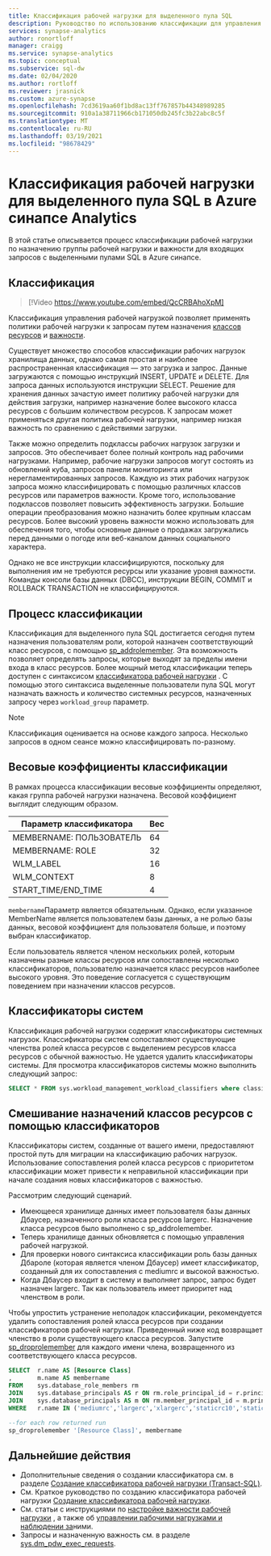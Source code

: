 ```yaml
---
title: Классификация рабочей нагрузки для выделенного пула SQL
description: Руководство по использованию классификации для управления параллелизмом запросов, важности и ресурсами вычислений для выделенного пула SQL в Azure синапсе Analytics.
services: synapse-analytics
author: ronortloff
manager: craigg
ms.service: synapse-analytics
ms.topic: conceptual
ms.subservice: sql-dw
ms.date: 02/04/2020
ms.author: rortloff
ms.reviewer: jrasnick
ms.custom: azure-synapse
ms.openlocfilehash: 7cd3619aa60f1bd8ac13ff767857b44348989285
ms.sourcegitcommit: 910a1a38711966cb171050db245fc3b22abc8c5f
ms.translationtype: MT
ms.contentlocale: ru-RU
ms.lasthandoff: 03/19/2021
ms.locfileid: "98678429"
---
```

# <a name="workload-classification-for-dedicated-sql-pool-in-azure-synapse-analytics"></a>Классификация рабочей нагрузки для выделенного пула SQL в Azure синапсе Analytics

В этой статье описывается процесс классификации рабочей нагрузки по назначению группы рабочей нагрузки и важности для входящих запросов с выделенными пулами SQL в Azure синапсе.

## <a name="classification"></a>Классификация

> [!Video https://www.youtube.com/embed/QcCRBAhoXpM]

Классификация управления рабочей нагрузкой позволяет применять политики рабочей нагрузки к запросам путем назначения [классов ресурсов](resource-classes-for-workload-management.md#what-are-resource-classes) и [важности](sql-data-warehouse-workload-importance.md).

Существует множество способов классификации рабочих нагрузок хранилища данных, однако самая простая и наиболее распространенная классификация — это загрузка и запрос. Данные загружаются с помощью инструкций INSERT, UPDATE и DELETE.  Для запроса данных используются инструкции SELECT. Решение для хранения данных зачастую имеет политику рабочей нагрузки для действия загрузки, например назначение более высокого класса ресурсов с большим количеством ресурсов. К запросам может применяться другая политика рабочей нагрузки, например низкая важность по сравнению с действиями загрузки.

Также можно определить подклассы рабочих нагрузок загрузки и запросов. Это обеспечивает более полный контроль над рабочими нагрузками. Например, рабочие нагрузки запросов могут состоять из обновлений куба, запросов панели мониторинга или нерегламентированных запросов. Каждую из этих рабочих нагрузок запроса можно классифицировать с помощью различных классов ресурсов или параметров важности. Кроме того, использование подклассов позволяет повысить эффективность загрузки. Большие операции преобразования можно назначить более крупным классам ресурсов. Более высокий уровень важности можно использовать для обеспечения того, чтобы основные данные о продажах загружались перед данными о погоде или веб-каналом данных социального характера.

Однако не все инструкции классифицируются, поскольку для выполнения им не требуются ресурсы или указание уровня важности.  Команды консоли базы данных (DBCC), инструкции BEGIN, COMMIT и ROLLBACK TRANSACTION не классифицируются.

## <a name="classification-process"></a>Процесс классификации

Классификация для выделенного пула SQL достигается сегодня путем назначения пользователям роли, которой назначен соответствующий класс ресурсов, с помощью [sp_addrolemember](/sql/relational-databases/system-stored-procedures/sp-addrolemember-transact-sql?toc=/azure/synapse-analytics/sql-data-warehouse/toc.json&bc=/azure/synapse-analytics/sql-data-warehouse/breadcrumb/toc.json&view=azure-sqldw-latest&preserve-view=true). Эта возможность позволяет определять запросы, которые выходят за пределы имени входа в класс ресурсов. Более мощный метод классификации теперь доступен с синтаксисом [классификатора рабочей нагрузки](/sql/t-sql/statements/create-workload-classifier-transact-sql?toc=/azure/synapse-analytics/sql-data-warehouse/toc.json&bc=/azure/synapse-analytics/sql-data-warehouse/breadcrumb/toc.json&view=azure-sqldw-latest&preserve-view=true) .  С помощью этого синтаксиса выделенные пользователи пула SQL могут назначать важность и количество системных ресурсов, назначенных запросу через `workload_group` параметр.

> [!NOTE]
> Классификация оценивается на основе каждого запроса. Несколько запросов в одном сеансе можно классифицировать по-разному.

## <a name="classification-weighting"></a>Весовые коэффициенты классификации

В рамках процесса классификации весовые коэффициенты определяют, какая группа рабочей нагрузки назначена.  Весовой коэффициент выглядит следующим образом.

|Параметр классификатора |Вес   |
|---------------------|---------|
|MEMBERNAME: ПОЛЬЗОВАТЕЛЬ      |64       |
|MEMBERNAME: ROLE      |32       |
|WLM_LABEL            |16       |
|WLM_CONTEXT          |8        |
|START_TIME/END_TIME  |4        |

`membername`Параметр является обязательным.  Однако, если указанное MemberName является пользователем базы данных, а не ролью базы данных, весовой коэффициент для пользователя больше, и поэтому выбран классификатор.

Если пользователь является членом нескольких ролей, которым назначены разные классы ресурсов или сопоставлены несколько классификаторов, пользователю назначается класс ресурсов наиболее высокого уровня.  Это поведение согласуется с существующим поведением при назначении классов ресурсов.

## <a name="system-classifiers"></a>Классификаторы систем

Классификация рабочей нагрузки содержит классификаторы системных нагрузок. Классификаторы систем сопоставляют существующие членства ролей класса ресурсов с выделением ресурсов класса ресурсов с обычной важностью. Не удается удалить классификаторы системы. Для просмотра классификаторов системы можно выполнить следующий запрос:

```sql
SELECT * FROM sys.workload_management_workload_classifiers where classifier_id <= 12
```

## <a name="mixing-resource-class-assignments-with-classifiers"></a>Смешивание назначений классов ресурсов с помощью классификаторов

Классификаторы систем, созданные от вашего имени, предоставляют простой путь для миграции на классификацию рабочих нагрузок. Использование сопоставления ролей класса ресурсов с приоритетом классификации может привести к неправильной классификации при начале создания новых классификаторов с важностью.

Рассмотрим следующий сценарий.

- Имеющееся хранилище данных имеет пользователя базы данных Дбаусер, назначенного роли класса ресурсов largerc. Назначение класса ресурсов было выполнено с sp_addrolemember.
- Теперь хранилище данных обновляется с помощью управления рабочей нагрузкой.
- Для проверки нового синтаксиса классификации роль базы данных Дбароле (которая является членом Дбаусер) имеет классификатор, созданный для их сопоставления с mediumrc и высокой важностью.
- Когда Дбаусер входит в систему и выполняет запрос, запрос будет назначен largerc. Так как пользователь имеет приоритет над членством в роли.

Чтобы упростить устранение неполадок классификации, рекомендуется удалить сопоставления ролей класса ресурсов при создании классификаторов рабочей нагрузки.  Приведенный ниже код возвращает членство в роли существующего класса ресурсов.  Запустите [sp_droprolemember](/sql/relational-databases/system-stored-procedures/sp-droprolemember-transact-sql?toc=/azure/synapse-analytics/sql-data-warehouse/toc.json&bc=/azure/synapse-analytics/sql-data-warehouse/breadcrumb/toc.json&view=azure-sqldw-latest&preserve-view=true) для каждого имени члена, возвращенного из соответствующего класса ресурсов.

```sql
SELECT  r.name AS [Resource Class]
,       m.name AS membername
FROM    sys.database_role_members rm
JOIN    sys.database_principals AS r ON rm.role_principal_id = r.principal_id
JOIN    sys.database_principals AS m ON rm.member_principal_id = m.principal_id
WHERE   r.name IN ('mediumrc','largerc','xlargerc','staticrc10','staticrc20','staticrc30','staticrc40','staticrc50','staticrc60','staticrc70','staticrc80');

--for each row returned run
sp_droprolemember '[Resource Class]', membername
```

## <a name="next-steps"></a>Дальнейшие действия

- Дополнительные сведения о создании классификатора см. в разделе [Создание классификатора рабочей нагрузки (Transact-SQL)](/sql/t-sql/statements/create-workload-classifier-transact-sql?toc=/azure/synapse-analytics/sql-data-warehouse/toc.json&bc=/azure/synapse-analytics/sql-data-warehouse/breadcrumb/toc.json&view=azure-sqldw-latest&preserve-view=true).  
- См. Краткое руководство по созданию классификатора рабочей нагрузки [Создание классификатора рабочей нагрузки](quickstart-create-a-workload-classifier-tsql.md).
- См. статьи с инструкциями по [настройке важности рабочей нагрузки](sql-data-warehouse-how-to-configure-workload-importance.md) , а также об [управлении рабочими нагрузками и наблюдении за](sql-data-warehouse-how-to-manage-and-monitor-workload-importance.md)ними.
- Запросы и назначенную важность см. в разделе [sys.dm_pdw_exec_requests](/sql/relational-databases/system-dynamic-management-views/sys-dm-pdw-exec-requests-transact-sql?toc=/azure/synapse-analytics/sql-data-warehouse/toc.json&bc=/azure/synapse-analytics/sql-data-warehouse/breadcrumb/toc.json&view=azure-sqldw-latest&preserve-view=true).

